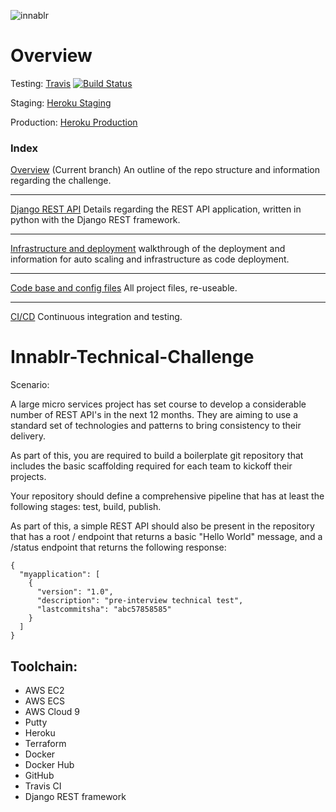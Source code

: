 ![innablr](https://s3-ap-southeast-2.amazonaws.com/innablr/innablr.PNG)

# Overview

Testing: [Travis](https://travis-ci.org/bransfieldjack/Innablr-Technical-Challenge) [![Build Status](https://travis-ci.org/bransfieldjack/Innablr-Technical-Challenge.svg?branch=master)](https://travis-ci.org/bransfieldjack/Innablr-Technical-Challenge)


Staging: [Heroku Staging](https://innablr-staging.herokuapp.com/)

Production: [Heroku Production](https://innablr-production.herokuapp.com/)

### Index

[Overview](https://github.com/bransfieldjack/Innablr-Technical-Challenge/tree/overview) (Current branch) An outline of the repo structure and information regarding the challenge.
***
[Django REST API](https://github.com/bransfieldjack/Innablr-Technical-Challenge/tree/django_rest_setup) Details regarding the REST API application, written in python with the Django REST framework.
***
[Infrastructure and deployment](https://github.com/bransfieldjack/Innablr-Technical-Challenge/tree/infrastructre_and_deployment) walkthrough of the deployment and information for auto scaling and infrastructure as code deployment.
***
[Code base and config files](https://github.com/bransfieldjack/Innablr-Technical-Challenge/tree/master) All project files, re-useable.
***
[CI/CD](https://github.com/bransfieldjack/Innablr-Technical-Challenge/tree/continuos_integration_delivery) Continuous integration and testing.

# Innablr-Technical-Challenge

Scenario:

A large micro services project has set course to develop a considerable number of REST API's in the next 12 months. They are aiming to use a standard set of technologies and patterns to bring consistency to their delivery.

As part of this, you are required to build a boilerplate git repository that includes the basic scaffolding required for each team to kickoff their projects.

Your repository should define a comprehensive pipeline that has at least the following stages: test, build, publish.

As part of this, a simple REST API should also be present in the repository that has a root / endpoint that returns a basic "Hello World" message, and a /status endpoint that returns the following response:

```
{
  "myapplication": [
    {
      "version": "1.0",
      "description": "pre-interview technical test",
      "lastcommitsha": "abc57858585"
    }
  ]
}
```

## Toolchain:

 - AWS EC2
 - AWS ECS
 - AWS Cloud 9
 - Putty
 - Heroku
 - Terraform
 - Docker
 - Docker Hub
 - GitHub
 - Travis CI
 - Django REST framework
